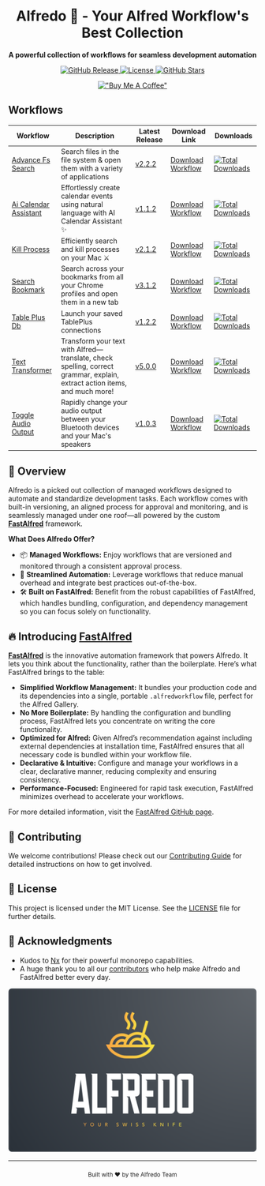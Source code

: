 <div align="center">
  <h1>Alfredo 🍝 - Your Alfred Workflow's Best Collection</h1>
  <p><strong>A powerful collection of workflows for seamless development automation</strong></p>
  <p>
    <a href="https://github.com/avivbens/alfredo/releases">
      <img src="https://img.shields.io/github/v/release/avivbens/alfredo" alt="GitHub Release">
    </a>
    <a href="https://github.com/avivbens/alfredo/blob/main/LICENSE">
      <img src="https://img.shields.io/github/license/avivbens/alfredo" alt="License">
    </a>
    <a href="https://github.com/avivbens/alfredo/stargazers">
      <img src="https://img.shields.io/github/stars/avivbens/alfredo" alt="GitHub Stars">
    </a>
  </p>

[!["Buy Me A Coffee"](https://www.buymeacoffee.com/assets/img/custom_images/orange_img.png)](https://www.buymeacoffee.com/kcao7snkgx)

</div>

## Workflows

<div align="center">

<!-- TABLE_START -->

| Workflow                                                                     | Description                                                                                                               | Latest Release                                                                                 | Download Link                                                                                                                                             | Downloads                                                                                                                                                             |
| ---------------------------------------------------------------------------- | ------------------------------------------------------------------------------------------------------------------------- | ---------------------------------------------------------------------------------------------- | --------------------------------------------------------------------------------------------------------------------------------------------------------- | --------------------------------------------------------------------------------------------------------------------------------------------------------------------- |
| [Advance Fs Search](./projects/packages/advance-fs-search/README.md)         | Search files in the file system & open them with a variety of applications                                                | [v2.2.2](https://github.com/avivbens/alfredo/releases/tag/release/advance-fs-search/2.2.2)     | [Download Workflow](https://github.com/avivbens/alfredo/releases/download/release/advance-fs-search/2.2.2/advance-fs-search_2.2.2.alfredworkflow)         | [![Total Downloads](https://img.shields.io/github/downloads/avivbens/alfredo/total?label=Total%20Downloads&color=blue)](https://github.com/avivbens/alfredo/releases) |
| [Ai Calendar Assistant](./projects/packages/ai-calendar-assistant/README.md) | Effortlessly create calendar events using natural language with AI Calendar Assistant ✨                                  | [v1.1.2](https://github.com/avivbens/alfredo/releases/tag/release/ai-calendar-assistant/1.1.2) | [Download Workflow](https://github.com/avivbens/alfredo/releases/download/release/ai-calendar-assistant/1.1.2/ai-calendar-assistant_1.1.2.alfredworkflow) | [![Total Downloads](https://img.shields.io/github/downloads/avivbens/alfredo/total?label=Total%20Downloads&color=blue)](https://github.com/avivbens/alfredo/releases) |
| [Kill Process](./projects/packages/kill-process/README.md)                   | Efficiently search and kill processes on your Mac ⚔️                                                                      | [v2.1.2](https://github.com/avivbens/alfredo/releases/tag/release/kill-process/2.1.2)          | [Download Workflow](https://github.com/avivbens/alfredo/releases/download/release/kill-process/2.1.2/kill-process_2.1.2.alfredworkflow)                   | [![Total Downloads](https://img.shields.io/github/downloads/avivbens/alfredo/total?label=Total%20Downloads&color=blue)](https://github.com/avivbens/alfredo/releases) |
| [Search Bookmark](./projects/packages/search-bookmark/README.md)             | Search across your bookmarks from all your Chrome profiles and open them in a new tab                                     | [v3.1.2](https://github.com/avivbens/alfredo/releases/tag/release/search-bookmark/3.1.2)       | [Download Workflow](https://github.com/avivbens/alfredo/releases/download/release/search-bookmark/3.1.2/search-bookmark_3.1.2.alfredworkflow)             | [![Total Downloads](https://img.shields.io/github/downloads/avivbens/alfredo/total?label=Total%20Downloads&color=blue)](https://github.com/avivbens/alfredo/releases) |
| [Table Plus Db](./projects/packages/table-plus-db/README.md)                 | Launch your saved TablePlus connections                                                                                   | [v1.2.2](https://github.com/avivbens/alfredo/releases/tag/release/table-plus-db/1.2.2)         | [Download Workflow](https://github.com/avivbens/alfredo/releases/download/release/table-plus-db/1.2.2/table-plus-db_1.2.2.alfredworkflow)                 | [![Total Downloads](https://img.shields.io/github/downloads/avivbens/alfredo/total?label=Total%20Downloads&color=blue)](https://github.com/avivbens/alfredo/releases) |
| [Text Transformer](./projects/packages/text-transformer/README.md)           | Transform your text with Alfred—translate, check spelling, correct grammar, explain, extract action items, and much more! | [v5.0.0](https://github.com/avivbens/alfredo/releases/tag/release/text-transformer/5.0.0)      | [Download Workflow](https://github.com/avivbens/alfredo/releases/download/release/text-transformer/5.0.0/text-transformer_5.0.0.alfredworkflow)           | [![Total Downloads](https://img.shields.io/github/downloads/avivbens/alfredo/total?label=Total%20Downloads&color=blue)](https://github.com/avivbens/alfredo/releases) |
| [Toggle Audio Output](./projects/packages/toggle-audio-output/README.md)     | Rapidly change your audio output between your Bluetooth devices and your Mac's speakers                                   | [v1.0.3](https://github.com/avivbens/alfredo/releases/tag/release/toggle-audio-output/1.0.3)   | [Download Workflow](https://github.com/avivbens/alfredo/releases/download/release/toggle-audio-output/1.0.3/toggle-audio-output_1.0.3.alfredworkflow)     | [![Total Downloads](https://img.shields.io/github/downloads/avivbens/alfredo/total?label=Total%20Downloads&color=blue)](https://github.com/avivbens/alfredo/releases) |

<!-- TABLE_END -->

</div>

## 🚀 Overview

Alfredo is a picked out collection of managed workflows designed to automate and standardize development tasks. Each workflow comes with built-in versioning, an aligned process for approval and monitoring, and is seamlessly managed under one roof—all powered by the custom [**FastAlfred**](https://github.com/Avivbens/fast-alfred#readme) framework.

**What Does Alfredo Offer?**

- 📦 **Managed Workflows:** Enjoy workflows that are versioned and monitored through a consistent approval process.
- 🔄 **Streamlined Automation:** Leverage workflows that reduce manual overhead and integrate best practices out-of-the-box.
- 🛠️ **Built on FastAlfred:** Benefit from the robust capabilities of FastAlfred, which handles bundling, configuration, and dependency management so you can focus solely on functionality.

## 🔥 Introducing [FastAlfred](https://github.com/Avivbens/fast-alfred#readme)

[**FastAlfred**](https://github.com/Avivbens/fast-alfred#readme) is the innovative automation framework that powers Alfredo. It lets you think about the functionality, rather than the boilerplate. Here’s what FastAlfred brings to the table:

- **Simplified Workflow Management:** It bundles your production code and its dependencies into a single, portable `.alfredworkflow` file, perfect for the Alfred Gallery.
- **No More Boilerplate:** By handling the configuration and bundling process, FastAlfred lets you concentrate on writing the core functionality.
- **Optimized for Alfred:** Given Alfred’s recommendation against including external dependencies at installation time, FastAlfred ensures that all necessary code is bundled within your workflow file.
- **Declarative & Intuitive:** Configure and manage your workflows in a clear, declarative manner, reducing complexity and ensuring consistency.
- **Performance-Focused:** Engineered for rapid task execution, FastAlfred minimizes overhead to accelerate your workflows.

For more detailed information, visit the [FastAlfred GitHub page](https://github.com/Avivbens/fast-alfred#readme).

## 🤝 Contributing

We welcome contributions! Please check out our [Contributing Guide](CONTRIBUTING.md) for detailed instructions on how to get involved.

## 📜 License

This project is licensed under the MIT License. See the [LICENSE](LICENSE) file for further details.

## 🙏 Acknowledgments

- Kudos to [Nx](https://nx.dev) for their powerful monorepo capabilities.
- A huge thank you to all our [contributors](https://github.com/avivbens/alfredo/graphs/contributors) who help make Alfredo and FastAlfred better every day.

![Alfredo Logo](docs/logos/logo-full.png)

---

<div align="center">
  <sub>Built with ❤️ by the Alfredo Team</sub>
</div>
